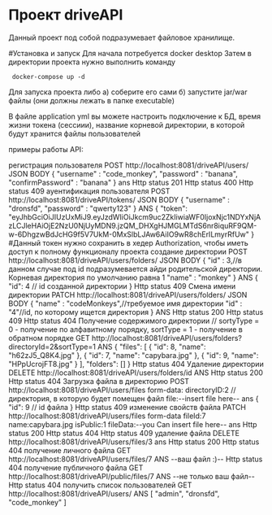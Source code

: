 # Проект driveAPI 
Данный проект под собой подразумевает файловое хранилище.

#Установка и запуск
Для начала потребуется docker desktop
Затем в директории проекта нужно выполнить команду
  ```console
   docker-compose up -d
   ```
Для запуска проекта либо 
а) соберите его сами
б) запустите jar/war файлы (они должны лежать в папке executable)

В файле application yml вы можете настроить подключение к БД, время жизни токена (сессиии), название корневой директории, в которой будут хранится файлы пользователей

примеры работы API:

регистрация пользователя
POST http://localhost:8081/driveAPI/users/
JSON BODY
{
    "username" : "code_monkey",
    "password" : "banana",
    "confirmPassword" : "banana"
}
ans 
Http status 201
Http status 400
Http status 409
ауентификация пользователя
POST http://localhost:8081/driveAPI/tokens/
JSON BODY
{
      "username" : "dronsfd",
      "password" : "qwerty123"
} 
ANS
{
    "token": "eyJhbGciOiJIUzUxMiJ9.eyJzdWIiOiJkcm9uc2ZkIiwiaWF0IjoxNjc1NDYxNjAzLCJleHAiOjE2NzU0NjUyMDN9.jzQM_DHXgHJMGLMTdS6nr8iquRF9QM-w-6DhgzwBdJcHG9f5V7UkM-0MxSlbLJAw6AiIO9wR8chErILmyrRfUw"
}
#Данный токен нужно сохранить в хедер Authorization, чтобы иметь доступ к полному функционалу проекта
создание директории
POST http://localhost:8081/driveAPI/users/folders/
JSON BODY
{
    "id" : 3,//в данном случае под id подразумевается айди родительской директории. Корневая директория по умолчанию равна 1
    "name" : "monkey"
}
ANS 
{
    "id": 4 // id созданной директории
}
Http status 409
Смена имени директории
PATCH http://localhost:8081/driveAPI/users/folders/
JSON BODY
{
    "name" : "codeMonkeys",//требуемое имя директории
    "id" : "4"//id, по которому ищется директория
}
ANS 
Http status 200
Http status 409
Http status 404
Получение содержимого директории
// sortyType = 0 - получение по алфавитному порядку, sortType = 1 - получение в обратном порядке
GET http://localhost:8081/driveAPI/users/folders?directoryId=2&sortType=1
ANS
{
    "files": [
        {
            "id": 8,
            "name": "h62zJ5_Q8K4.jpg"
        },
        {
            "id": 7,
            "name": "capybara.jpg"
        },
        {
            "id": 9,
            "name": "HPpUcrojFT8.jpg"
        }
    ],
    "folders": []
}
Http status 404
Удаление директории
DELETE http://localhost:8081/driveAPI/users/folders/id
ANS
Http status 200
Http status 404
Загрузка файла в директорию
POST http://localhost:8081/driveAPI/users/files
form-data:
	directoryID:2 // директория, в которую будет помещен файл
	file:--insert file here--
ans
{
    "id": 9 // id файла
}
Http status 409
изменение свойств файла
PATCH http://localhost:8081/driveAPI/users/files
form-data
	fileId:7
	name:capybara.jpg
	isPublic:1
	fileData:--you Can insert file here--
ans
Http status 200
Http status 404
Http status 409
удаление файла
DELETE http://localhost:8081/driveAPI/users/files/3
ans
Http status 200
Http status 404
получение личного файла
GET http://localhost:8081/driveAPI/users/files/7
ANS
--ваш файл :)--
Http status 404
получение публичного файла
GET http://localhost:8081/driveAPI/public/files/7
ANS
--не только ваш файл--
Http status 404
получить список пользователей 
GET http://localhost:8081/driveAPI/users/
ANS
[
    "admin",
    "dronsfd",
    "code_monkey"
]
